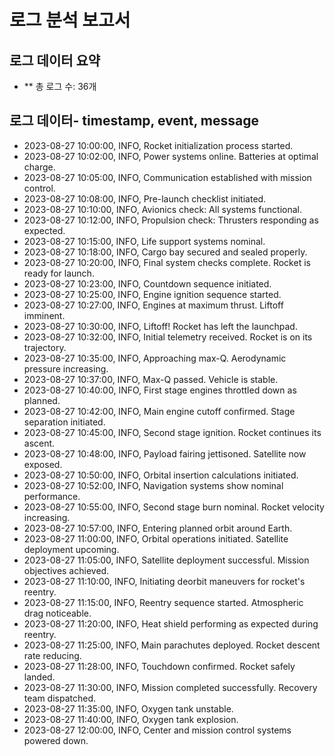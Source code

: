 # 로그 분석 보고서
## 로그 데이터 요약
- ** 총 로그 수: 36개
## 로그 데이터- timestamp, event, message
- 2023-08-27 10:00:00, INFO, Rocket initialization process started.
- 2023-08-27 10:02:00, INFO, Power systems online. Batteries at optimal charge.
- 2023-08-27 10:05:00, INFO, Communication established with mission control.
- 2023-08-27 10:08:00, INFO, Pre-launch checklist initiated.
- 2023-08-27 10:10:00, INFO, Avionics check: All systems functional.
- 2023-08-27 10:12:00, INFO, Propulsion check: Thrusters responding as expected.
- 2023-08-27 10:15:00, INFO, Life support systems nominal.
- 2023-08-27 10:18:00, INFO, Cargo bay secured and sealed properly.
- 2023-08-27 10:20:00, INFO, Final system checks complete. Rocket is ready for launch.
- 2023-08-27 10:23:00, INFO, Countdown sequence initiated.
- 2023-08-27 10:25:00, INFO, Engine ignition sequence started.
- 2023-08-27 10:27:00, INFO, Engines at maximum thrust. Liftoff imminent.
- 2023-08-27 10:30:00, INFO, Liftoff! Rocket has left the launchpad.
- 2023-08-27 10:32:00, INFO, Initial telemetry received. Rocket is on its trajectory.
- 2023-08-27 10:35:00, INFO, Approaching max-Q. Aerodynamic pressure increasing.
- 2023-08-27 10:37:00, INFO, Max-Q passed. Vehicle is stable.
- 2023-08-27 10:40:00, INFO, First stage engines throttled down as planned.
- 2023-08-27 10:42:00, INFO, Main engine cutoff confirmed. Stage separation initiated.
- 2023-08-27 10:45:00, INFO, Second stage ignition. Rocket continues its ascent.
- 2023-08-27 10:48:00, INFO, Payload fairing jettisoned. Satellite now exposed.
- 2023-08-27 10:50:00, INFO, Orbital insertion calculations initiated.
- 2023-08-27 10:52:00, INFO, Navigation systems show nominal performance.
- 2023-08-27 10:55:00, INFO, Second stage burn nominal. Rocket velocity increasing.
- 2023-08-27 10:57:00, INFO, Entering planned orbit around Earth.
- 2023-08-27 11:00:00, INFO, Orbital operations initiated. Satellite deployment upcoming.
- 2023-08-27 11:05:00, INFO, Satellite deployment successful. Mission objectives achieved.
- 2023-08-27 11:10:00, INFO, Initiating deorbit maneuvers for rocket's reentry.
- 2023-08-27 11:15:00, INFO, Reentry sequence started. Atmospheric drag noticeable.
- 2023-08-27 11:20:00, INFO, Heat shield performing as expected during reentry.
- 2023-08-27 11:25:00, INFO, Main parachutes deployed. Rocket descent rate reducing.
- 2023-08-27 11:28:00, INFO, Touchdown confirmed. Rocket safely landed.
- 2023-08-27 11:30:00, INFO, Mission completed successfully. Recovery team dispatched.
- 2023-08-27 11:35:00, INFO, Oxygen tank unstable.
- 2023-08-27 11:40:00, INFO, Oxygen tank explosion.
- 2023-08-27 12:00:00, INFO, Center and mission control systems powered down.
